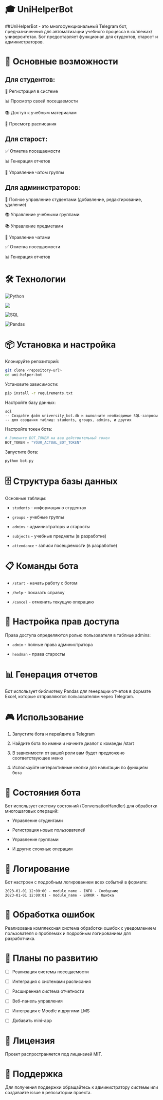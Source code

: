 # 🎓 UniHelperBot
##UniHelperBot - это многофункциональный Telegram бот, предназначенный для автоматизации учебного процесса в коллежах/университетах. Бот предоставляет функционал для студентов, старост и администраторов.

# 🚀 Основные возможности
## Для студентов:
📝 Регистрация в системе

📊 Просмотр своей посещаемости

📚 Доступ к учебным материалам

📅 Просмотр расписания

## Для старост:
✅ Отметка посещаемости

📊 Генерация отчетов

👥 Управление чатом группы

## Для администраторов:
👥 Полное управление студентами (добавление, редактирование, удаление)

📚 Управление учебными группами

📚 Управление предметами

💬 Управление чатами

✅ Отметка посещаемости

📊 Генерация отчетов

# 🛠 Технологии
![Python](https://img.shields.io/badge/Python-3.13.1-blue?logo=python)

![](https://img.shields.io/badge/TelegramBotAPI-22.3-blue?logo=telegram)

![SQL](https://img.shields.io/badge/SQLite-3.x-green?logo=sqlite)

![Pandas](https://img.shields.io/badge/Pandas-2.3.2-orange?logo=pandas)

# 📦 Установка и настройка
Клонируйте репозиторий:

```bash
git clone <repository-url>
cd uni-helper-bot
```

Установите зависимости:

```bash
pip install -r requirements.txt
```
Настройте базу данных:
```
sql
-- Создайте файл university_bot.db и выполните необходимые SQL-запросы
-- для создания таблиц: students, groups, admins, и других
```
Настройте токен бота:

```python
# Замените BOT_TOKEN на ваш действительный токен
BOT_TOKEN = "YOUR_ACTUAL_BOT_TOKEN"
```
Запустите бота:

```bash
python bot.py
```
# 🗄 Структура базы данных
Основные таблицы:

- `students` - информация о студентах

- `groups` - учебные группы

- `admins` - администраторы и старосты

- `subjects` - учебные предметы (в разработке)

- `attendance` - записи посещаемости (в разработке)

# 📋 Команды бота
- `/start` - начать работу с ботом

- `/help` - показать справку

- `/cancel` - отменить текущую операцию

# 🔧 Настройка прав доступа
Права доступа определяются ролью пользователя в таблице admins:

- `admin` - полные права администратора

- `headman` - права старосты

# 📊 Генерация отчетов
Бот использует библиотеку Pandas для генерации отчетов в формате Excel, которые отправляются пользователям через Telegram.

# 🎮 Использование
1. Запустите бота и перейдите в Telegram

2. Найдите бота по имени и начните диалог с команды /start

3. В зависимости от вашей роли вам будет предложено соответствующее меню

4. Используйте интерактивные кнопки для навигации по функциям бота

# 🔄 Состояния бота
Бот использует систему состояний (ConversationHandler) для обработки многошаговых операций:

- Управление студентами

- Регистрация новых пользователей

- Управление группами

- И другие сложные операции

# 📝 Логирование
Бот настроен с подробным логированием всех событий в формате:

```text
2023-01-01 12:00:00 - module_name - INFO - Сообщение
2023-01-01 12:00:01 - module_name - ERROR - Ошибка
```
# 🚨 Обработка ошибок

Реализована комплексная система обработки ошибок с уведомлением пользователя о проблемах и подробным логированием для разработчика.

# 🔮 Планы по развитию
- [ ] Реализация системы посещаемости

- [ ] Интеграция с системами расписания

- [ ] Расширенная система отчетности

- [ ] Веб-панель управления

- [ ] Интеграция с Moodle и другими LMS

- [ ] Добавить mini-app

# 📄 Лицензия

Проект распространяется под лицензией MIT.

# 🤝 Поддержка

Для получения поддержки обращайтесь к администратору системы или создавайте issue в репозитории проекта.
